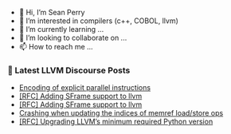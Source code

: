- 👋 Hi, I’m Sean Perry
- 👀 I’m interested in compilers (c++, COBOL, llvm)
- 🌱 I’m currently learning ...
- 💞️ I’m looking to collaborate on ...
- 📫 How to reach me ...

<!---
s66perry/s66perry is a ✨ special ✨ repository because its `README.md` (this file) appears on your GitHub profile.
You can click the Preview link to take a look at your changes.
--->
### 📕 Latest LLVM Discourse Posts

<!-- DISCOURSE-LLVM:START -->
- [Encoding of explicit parallel instructions](https://discourse.llvm.org/t/encoding-of-explicit-parallel-instructions/88634#post_1)
- [[RFC] Adding SFrame support to llvm](https://discourse.llvm.org/t/rfc-adding-sframe-support-to-llvm/86900?page=2#post_23)
- [[RFC] Adding SFrame support to llvm](https://discourse.llvm.org/t/rfc-adding-sframe-support-to-llvm/86900?page=2#post_22)
- [Crashing when updating the indices of memref load/store ops](https://discourse.llvm.org/t/crashing-when-updating-the-indices-of-memref-load-store-ops/88633#post_1)
- [[RFC] Upgrading LLVM’s minimum required Python version](https://discourse.llvm.org/t/rfc-upgrading-llvm-s-minimum-required-python-version/88605?page=2#post_35)
<!-- DISCOURSE-LLVM:END -->
